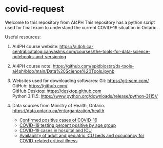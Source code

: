 # covid-request
Welcome to this repository from AI4PH
This repository has a python script used for final exam to understand the current COVID-19 situation in Ontario.

Useful resources:
1. AI4PH course website: https://ai4ph.ca-central.catalog.canvaslms.com/courses/the-tools-for-data-science-notebooks-and-versioning

2. AI4PH course note: https://github.com/epidbiostat/ds-tools-ai4ph/blob/main/Data%20Science%20Tools.ipynb

3. Websites used for downloading softwares:
	Git: https://git-scm.com/  
	GitHub: https://github.com/  
	GitHub Desktop: https://desktop.github.com  
	Python 3.11.5: https://www.python.org/downloads/release/python-3115//

4. Data sources from Ministry of Health, Ontario. https://data.ontario.ca/en/organization/health
	- [Confirmed positive cases of COVID-19](https://data.ontario.ca/en/dataset/confirmed-positive-cases-of-covid-19-in-ontario)  
	- [COVID-19 testing percent positive by age group](https://data.ontario.ca/en/dataset/ontario-covid-19-testing-percent-positive-by-age-group)  
	- [COVID-19 cases in hospital and ICU](https://data.ontario.ca/en/dataset/covid-19-cases-in-hospital-and-icu-by-ontario-health-region)  
	- [Availability of adult and pediatric ICU beds and occupancy for COVID-related critical illness](https://data.ontario.ca/en/dataset/availability-of-adult-icu-beds-and-occupancy-for-covid-related-critical-illness-crci)
